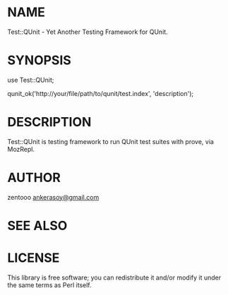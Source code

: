 # NAME

Test::QUnit - Yet Another Testing Framework for QUnit.

# SYNOPSIS

  use Test::QUnit;

  qunit_ok('http://your/file/path/to/qunit/test.index', 'description');

# DESCRIPTION

Test::QUnit is testing framework to run QUnit test suites with prove, via MozRepl.

# AUTHOR

zentooo <ankerasoy@gmail.com>

# SEE ALSO

# LICENSE

This library is free software; you can redistribute it and/or modify
it under the same terms as Perl itself.